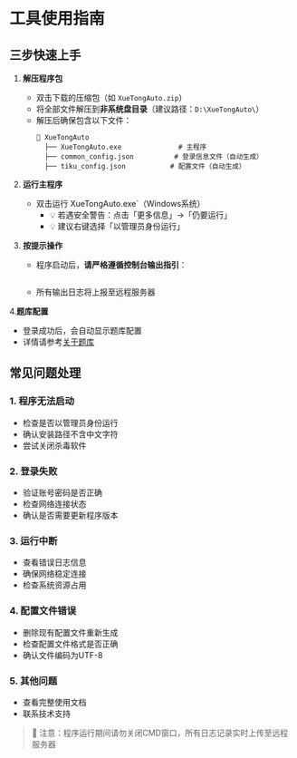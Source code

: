 # 工具使用指南

## 三步快速上手
1. **解压程序包**
   - 双击下载的压缩包（如 `XueTongAuto.zip`）
   - 将全部文件解压到**非系统盘目录**（建议路径：`D:\XueTongAuto\`）
   - 解压后确保包含以下文件：
     ```
     📂 XueTongAuto
       ├── XueTongAuto.exe              # 主程序
       ├── common_config.json          # 登录信息文件（自动生成）
       ├── tiku_config.json           # 配置文件（自动生成）
     ```

2. **运行主程序**
   - 双击运行 XueTongAuto.exe`（Windows系统）
     - 💡 若遇安全警告：点击「更多信息」→「仍要运行」
     - 💡 建议右键选择「以管理员身份运行」

3. **按提示操作**
   - 程序启动后，**请严格遵循控制台输出指引**：
     ```
     ```
   - 所有输出日志将上报至远程服务器

4.**题库配置**
   - 登录成功后，会自动显示题库配置
   - 详情请参考[关于题库](/guide/question-bank)
   
## 常见问题处理

### 1. 程序无法启动
- 检查是否以管理员身份运行
- 确认安装路径不含中文字符
- 尝试关闭杀毒软件

### 2. 登录失败
- 验证账号密码是否正确
- 检查网络连接状态
- 确认是否需要更新程序版本

### 3. 运行中断
- 查看错误日志信息
- 确保网络稳定连接
- 检查系统资源占用

### 4. 配置文件错误
- 删除现有配置文件重新生成
- 检查配置文件格式是否正确
- 确认文件编码为UTF-8

### 5. 其他问题
- 查看完整使用文档
- 联系技术支持

> 📢 注意：程序运行期间请勿关闭CMD窗口，所有日志记录实时上传至远程服务器